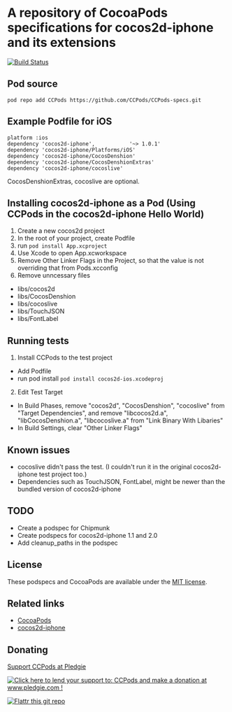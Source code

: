 # A repository of CocoaPods specifications for cocos2d-iphone and its extensions

[![Build Status](https://secure.travis-ci.org/CCPods/CCPods-specs.png?branch=master)](http://travis-ci.org/CCPods/CCPods-specs)

## Pod source
```
pod repo add CCPods https://github.com/CCPods/CCPods-specs.git
```

## Example Podfile for iOS

```
platform :ios
dependency 'cocos2d-iphone',           '~> 1.0.1'
dependency 'cocos2d-iphone/Platforms/iOS'
dependency 'cocos2d-iphone/CocosDenshion'
dependency 'cocos2d-iphone/CocosDenshionExtras'
dependency 'cocos2d-iphone/cocoslive'
```

CocosDenshionExtras, cocoslive are optional.
  
## Installing cocos2d-iphone as a Pod (Using CCPods in the cocos2d-iphone Hello World)
1. Create a new cocos2d project
2. In the root of your project, create Podfile
3. run `pod install App.xcproject`
4. Use Xcode to open App.xcworkspace
5. Remove Other Linker Flags in the Project, so that the value is not overriding that from Pods.xcconfig
6. Remove unncessary files
  * libs/cocos2d
  * libs/CocosDenshion
  * libs/cocoslive
  * libs/TouchJSON
  * libs/FontLabel

## Running tests
1. Install CCPods to the test project 
  * Add Podfile
  * run pod install
  `pod install cocos2d-ios.xcodeproj`

2. Edit Test Target
  * In Build Phases, remove "cocos2d", "CocosDenshion", "cocoslive" from "Target Dependencies", and remove "libcocos2d.a", "libCocosDenshion.a", "libcocoslive.a" from "Link Binary With Libaries"
  * In Build Settings, clear "Other Linker Flags"

## Known issues
* cocoslive didn't pass the test. (I couldn't run it in the original cocos2d-iphone test project too.)
* Dependencies such as TouchJSON, FontLabel, might be newer than the bundled version of cocos2d-iphone

## TODO
* Create a podspec for Chipmunk 
* Create podspecs for cocos2d-iphone 1.1 and 2.0
* Add cleanup_paths in the podspec

## License
These podspecs and CocoaPods are available under the [MIT license](http://www.opensource.org/licenses/mit-license.php).

## Related links
* [CocoaPods](http://cocoapods.org)
* [cocos2d-iphone](http://cocos2d-iphone.org)

## Donating

[Support CCPods at Pledgie](http://pledgie.com/campaigns/17190)

<a href='http://www.pledgie.com/campaigns/17190'><img alt='Click here to lend your support to: CCPods and make a donation at www.pledgie.com !' src='http://www.pledgie.com/campaigns/17190.png?skin_name=chrome' border='0' /></a>

[![Flattr this git repo](http://api.flattr.com/button/flattr-badge-large.png)](https://flattr.com/submit/auto?user_id=CCPods&url=http://github.com/CCPods/CCPods-specs&title=CCPods&language=&tags=github&category=software)
